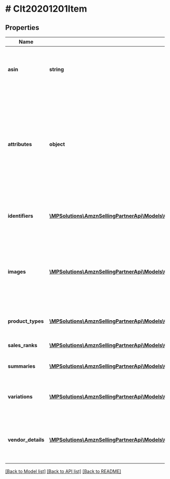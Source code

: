 # # CIt20201201Item

## Properties

Name | Type | Description | Notes
------------ | ------------- | ------------- | -------------
**asin** | **string** | Amazon Standard Identification Number (ASIN) is the unique identifier for an item in the Amazon catalog. |
**attributes** | **object** | A JSON object that contains structured item attribute data keyed by attribute name. Catalog item attributes are available only to brand owners and conform to the related product type definitions available in the Selling Partner API for Product Type Definitions. | [optional]
**identifiers** | [**\MPSolutions\AmznSellingPartnerApi\Models\CatalogItems20201201\CIt20201201ItemIdentifiersByMarketplace[]**](CIt20201201ItemIdentifiersByMarketplace.md) | Identifiers associated with the item in the Amazon catalog, such as UPC and EAN identifiers. | [optional]
**images** | [**\MPSolutions\AmznSellingPartnerApi\Models\CatalogItems20201201\CIt20201201ItemImagesByMarketplace[]**](CIt20201201ItemImagesByMarketplace.md) | Images for an item in the Amazon catalog. All image variants are provided to brand owners. Otherwise, a thumbnail of the \&quot;MAIN\&quot; image variant is provided. | [optional]
**product_types** | [**\MPSolutions\AmznSellingPartnerApi\Models\CatalogItems20201201\CIt20201201ItemProductTypeByMarketplace[]**](CIt20201201ItemProductTypeByMarketplace.md) | Product types associated with the Amazon catalog item. | [optional]
**sales_ranks** | [**\MPSolutions\AmznSellingPartnerApi\Models\CatalogItems20201201\CIt20201201ItemSalesRanksByMarketplace[]**](CIt20201201ItemSalesRanksByMarketplace.md) | Sales ranks of an Amazon catalog item. | [optional]
**summaries** | [**\MPSolutions\AmznSellingPartnerApi\Models\CatalogItems20201201\CIt20201201ItemSummaryByMarketplace[]**](CIt20201201ItemSummaryByMarketplace.md) | Summary details of an Amazon catalog item. | [optional]
**variations** | [**\MPSolutions\AmznSellingPartnerApi\Models\CatalogItems20201201\CIt20201201ItemVariationsByMarketplace[]**](CIt20201201ItemVariationsByMarketplace.md) | Variation details by marketplace for an Amazon catalog item (variation relationships). | [optional]
**vendor_details** | [**\MPSolutions\AmznSellingPartnerApi\Models\CatalogItems20201201\CIt20201201ItemVendorDetailsByMarketplace[]**](CIt20201201ItemVendorDetailsByMarketplace.md) | Vendor details associated with an Amazon catalog item. Vendor details are available to vendors only. | [optional]

[[Back to Model list]](../../README.md#models) [[Back to API list]](../../README.md#endpoints) [[Back to README]](../../README.md)
